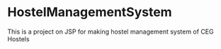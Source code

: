 # HostelManagementSystem
This is a project on JSP for making hostel management system of CEG Hostels
